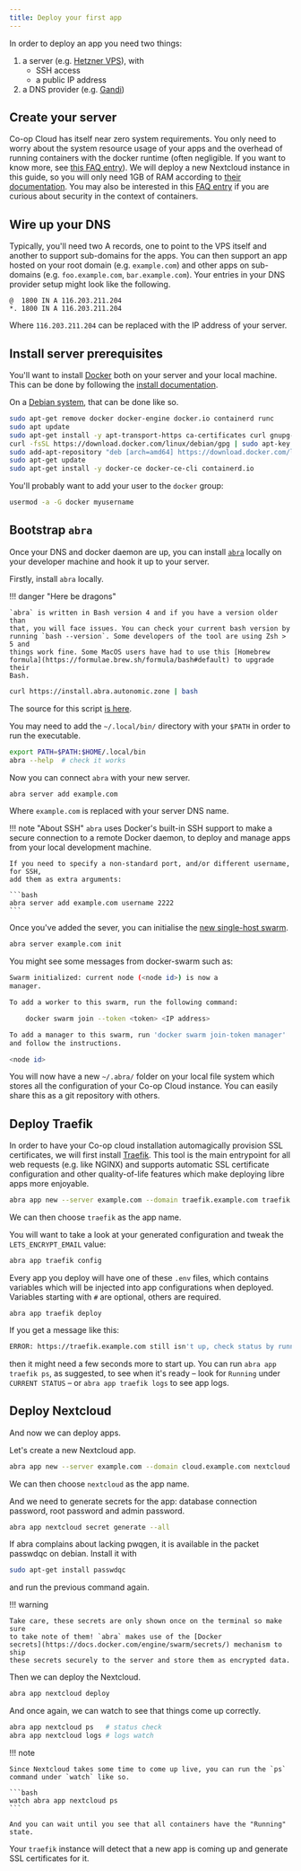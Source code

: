 ```yaml
---
title: Deploy your first app
---
```


In order to deploy an app you need two things:

1. a server (e.g. [Hetzner VPS](https://www.hetzner.com/cloud)), with
    - SSH access
    - a public IP address
2. a DNS provider (e.g. [Gandi](https://www.gandi.net/en))

## Create your server

Co-op Cloud has itself near zero system requirements. You only need to worry about the system resource usage of your apps and the overhead of running containers with the docker runtime (often negligible. If you want to know more, see [this FAQ entry](/faq/#isnt-running-everything-in-containers-inefficient)). We will deploy a new Nextcloud instance in this guide, so you will only need 1GB of RAM according to [their documentation](https://docs.nextcloud.com/server/latest/admin_manual/installation/system_requirements.html). You may also be interested in this [FAQ entry](/faq/#arent-containers-horrible-from-a-security-perspective) if you are curious about security in the context of containers.

## Wire up your DNS

Typically, you'll need two A records, one to point to the VPS itself and another to support sub-domains for the apps. You can then support an app hosted on your root domain (e.g. `example.com`) and other apps on sub-domains (e.g. `foo.example.com`, `bar.example.com`). Your entries in your DNS provider setup might look like the following.

    @  1800 IN A 116.203.211.204
    *. 1800 IN A 116.203.211.204

Where `116.203.211.204` can be replaced with the IP address of your server.

## Install server prerequisites

You'll want to install [Docker](https://www.docker.com/) both on your server and your local machine. This can be done by following the [install documentation](https://docs.docker.com/engine/install/).

On a [Debian system](https://docs.docker.com/engine/install/debian/), that can be done like so.

```bash
sudo apt-get remove docker docker-engine docker.io containerd runc
sudo apt update
sudo apt-get install -y apt-transport-https ca-certificates curl gnupg-agent software-properties-common
curl -fsSL https://download.docker.com/linux/debian/gpg | sudo apt-key add -
sudo add-apt-repository "deb [arch=amd64] https://download.docker.com/linux/debian $(lsb_release -cs) stable"
sudo apt-get update
sudo apt-get install -y docker-ce docker-ce-cli containerd.io
```

You'll probably want to add your user to the `docker` group:

```bash
usermod -a -G docker myusername
```

## Bootstrap `abra`

Once your DNS and docker daemon are up, you can install [`abra`](https://git.autonomic.zone/autonomic-cooperative/abra) locally on your developer machine and hook it up to your server.

Firstly, install `abra` locally.

!!! danger "Here be dragons"

    `abra` is written in Bash version 4 and if you have a version older than
    that, you will face issues. You can check your current bash version by
    running `bash --version`. Some developers of the tool are using Zsh > 5 and
    things work fine. Some MacOS users have had to use this [Homebrew
    formula](https://formulae.brew.sh/formula/bash#default) to upgrade their
    Bash.

```bash
curl https://install.abra.autonomic.zone | bash
```

The source for this script [is here](https://git.autonomic.zone/coop-cloud/abra/src/branch/main/installer/installer).

You may need to add the `~/.local/bin/` directory with your `$PATH` in order to run the executable.

```bash
export PATH=$PATH:$HOME/.local/bin
abra --help  # check it works
```

Now you can connect `abra` with your new server.

```bash
abra server add example.com
```

Where `example.com` is replaced with your server DNS name.

!!! note "About SSH"
    `abra` uses Docker's built-in SSH support to make a secure connection to a
    remote Docker daemon, to deploy and manage apps from your local development
    machine.

    If you need to specify a non-standard port, and/or different username, for SSH,
    add them as extra arguments:

    ```bash
    abra server add example.com username 2222
    ```

Once you've added the sever, you can initialise the [new single-host swarm](https://docs.docker.com/engine/swarm/key-concepts/).

```bash
abra server example.com init
```

You might see some messages from docker-swarm such as:

```bash
Swarm initialized: current node (<node id>) is now a
manager.

To add a worker to this swarm, run the following command:

    docker swarm join --token <token> <IP address>

To add a manager to this swarm, run 'docker swarm join-token manager'
and follow the instructions.

<node id>
```

You will now have a new `~/.abra/` folder on your local file system which stores all the configuration of your Co-op Cloud instance. You can easily share this as a git repository with others.

## Deploy Traefik

In order to have your Co-op cloud installation automagically provision SSL certificates, we will first install [Traefik](https://doc.traefik.io/traefik/). This tool is the main entrypoint for all web requests (e.g. like NGINX) and supports automatic SSL certificate configuration and other quality-of-life features which make deploying libre apps more enjoyable.

```bash
abra app new --server example.com --domain traefik.example.com traefik
```

We can then choose `traefik` as the app name.

You will want to take a look at your generated configuration and tweak the `LETS_ENCRYPT_EMAIL` value:

```bash
abra app traefik config
```

Every app you deploy will have one of these `.env` files, which contains variables which will be injected into app configurations when deployed. Variables starting with `#` are optional, others are required.

```
abra app traefik deploy
```

If you get a message like this:
```bash
ERROR: https://traefik.example.com still isn't up, check status by running "abra app traefik ps"
```
then it might need a few seconds more to start up. You can run `abra app traefik ps`, as suggested, to see when it's ready – look for `Running` under `CURRENT STATUS` – or `abra app traefik logs` to see app logs.

## Deploy Nextcloud

And now we can deploy apps.

Let's create a new Nextcloud app.

```bash
abra app new --server example.com --domain cloud.example.com nextcloud
```

We can then choose `nextcloud` as the app name.

And we need to generate secrets for the app: database connection password, root password and admin password. 

```bash
abra app nextcloud secret generate --all
```

If abra complains about lacking pwqgen, it is available in the packet passwdqc on debian. Install it with
```bash
sudo apt-get install passwdqc
```
and run the previous command again.

!!! warning

    Take care, these secrets are only shown once on the terminal so make sure
    to take note of them! `abra` makes use of the [Docker
    secrets](https://docs.docker.com/engine/swarm/secrets/) mechanism to ship
    these secrets securely to the server and store them as encrypted data.

Then we can deploy the Nextcloud.

```bash
abra app nextcloud deploy
```

And once again, we can watch to see that things come up correctly.

```bash
abra app nextcloud ps   # status check
abra app nextcloud logs # logs watch
```

!!! note

    Since Nextcloud takes some time to come up live, you can run the `ps`
    command under `watch` like so.

    ```bash
    watch abra app nextcloud ps
    ```

    And you can wait until you see that all containers have the "Running" state.

Your `traefik` instance will detect that a new app is coming up and generate SSL certificates for it.
